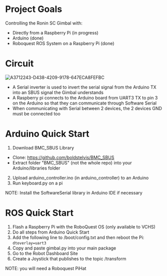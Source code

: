 # Project Goals

Controlling the Ronin SC Gimbal with:

- Directly from a Raspberry Pi (in progress)
- Arduino (done)
- Roboquest ROS System on a Raspberry Pi (done)

# Circuit

![A3712243-D438-4209-9178-647ECA8FEFBC](https://user-images.githubusercontent.com/72239682/204664864-30f8819e-2d3b-4925-a9e7-740ca83037ad.jpeg)

- A Serial inverter is used to invert the serial signal from the Arduino TX into an SBUS signal the Gimbal understands
- A Raspberry pi connects to the Arduino board from UART3 TX to pin 3 on the Arduino so that they can communicate through Software Serial
- When communicating with Serial between 2 devices, the 2 devices GND must be connected too
# Arduino Quick Start

1. Download BMC_SBUS Library

- Clone: https://github.com/boldstelvis/BMC_SBUS
- Extract folder "BMC_SBUS" (not the whole repo) into your Arduino/libraries folder

2. Upload arduino_controller.ino (in arduino_controller) to an Arduino
3. Run keyboard.py on a pi

NOTE: Install the SoftwareSerial library in Arduino IDE if necessary

# ROS Quick Start

1. Flash a Raspberry Pi with the RoboQuest OS (only available to VCHS)
2. Do all steps from Arduino Quick Start
3. Add the following line to /boot/config.txt and then reboot the Pi: ```dtoverlay=uart3```
5. Copy and paste gimbal.py into your main package
6. Go to the Robot Dashboard Site
7. Create a Joystick that publishes to the topic /transform

NOTE: you will need a Roboquest PiHat
